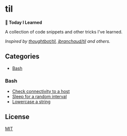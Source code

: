 # til
**📝 Today I Learned**

A collection of code snippets and other tricks I've learned.

_Inspired by [thoughtbot/til](https://github.com/thoughtbot/til), [jbranchaud/til](https://github.com/jbranchaud/til) and others._

## Categories

* [Bash](#bash)

### Bash

- [Check connectivity to a host](bash/check-connectivity-to-a-host.md)
- [Sleep for a random interval](bash/sleep-for-a-random-interval.md)
- [Lowercase a string](bash/lowercase-a-string.md)

## License

[MIT](LICENSE)
